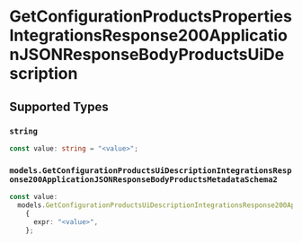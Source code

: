 # GetConfigurationProductsPropertiesIntegrationsResponse200ApplicationJSONResponseBodyProductsUiDescription


## Supported Types

### `string`

```typescript
const value: string = "<value>";
```

### `models.GetConfigurationProductsUiDescriptionIntegrationsResponse200ApplicationJSONResponseBodyProductsMetadataSchema2`

```typescript
const value:
  models.GetConfigurationProductsUiDescriptionIntegrationsResponse200ApplicationJSONResponseBodyProductsMetadataSchema2 =
    {
      expr: "<value>",
    };
```

